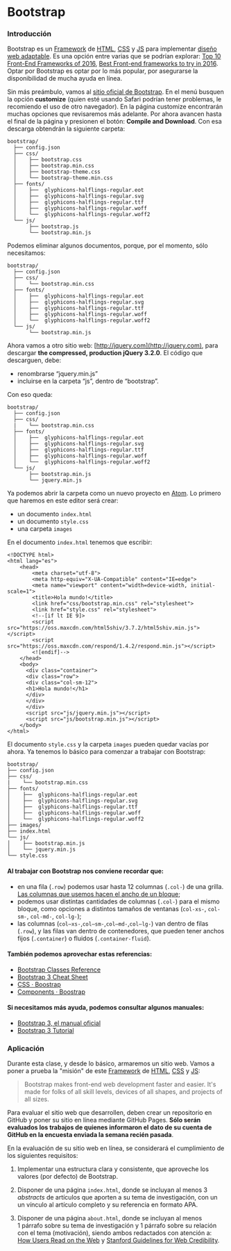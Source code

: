 # Bootstrap

### Introducción

Bootstrap es un [Framework](https://es.wikipedia.org/wiki/Framework) de [HTML](https://developer.mozilla.org/es/docs/Glossary/HTML), [CSS](https://developer.mozilla.org/es/docs/Glossary/CSS) y [JS](https://developer.mozilla.org/es/docs/Glossary/JavaScript) para implementar [diseño web adaptable](https://es.wikipedia.org/wiki/Dise%C3%B1o_web_adaptable). Es una opción entre varias que se podrían explorar: [Top 10 Front-End Frameworks of 2016](https://www.keycdn.com/blog/front-end-frameworks/), [Best Front-end frameworks to try in 2016](https://hashnode.com/post/best-front-end-frameworks-to-try-in-2016-cin1unmcn00tvrb535out1y08). Optar por Bootstrap es optar por lo más popular, por asegurarse la disponibilidad de mucha ayuda en línea.

Sin más preámbulo, vamos al [sitio oficial de Bootstrap](http://getbootstrap.com). En el menú busquen la opción **customize** (quien esté usando Safari podrían tener problemas, le recomiendo el uso de otro navegador). En la página customize encontrarán muchas opciones que revisaremos más adelante. Por ahora avancen hasta el final de la página y presionen el botón: **Compile and Download**. Con esa descarga obtendrán la siguiente carpeta:

```
bootstrap/
  ├── config.json
  ├── css/
  │    ├── bootstrap.css
  │    ├── bootstrap.min.css
  │    ├── bootstrap-theme.css
  │    └── bootstrap-theme.min.css
  ├── fonts/
  │    ├──  glyphicons-halflings-regular.eot
  │    ├──  glyphicons-halflings-regular.svg
  │    ├──  glyphicons-halflings-regular.ttf
  │    ├──  glyphicons-halflings-regular.woff
  │    └──  glyphicons-halflings-regular.woff2
  └── js/
       ├── bootstrap.js
       └── bootstrap.min.js
```

Podemos eliminar algunos documentos, porque, por el momento, sólo necesitamos: 

```
bootstrap/
  ├── config.json
  ├── css/
  │    └── bootstrap.min.css 
  ├── fonts/
  │    ├──  glyphicons-halflings-regular.eot
  │    ├──  glyphicons-halflings-regular.svg
  │    ├──  glyphicons-halflings-regular.ttf
  │    ├──  glyphicons-halflings-regular.woff
  │    └──  glyphicons-halflings-regular.woff2
  └── js/
       └── bootstrap.min.js
```

Ahora vamos a otro sitio web: [http://jquery.com](http://jquery.com), para descargar **the compressed, production jQuery 3.2.0**. El código que descarguen, debe:

- renombrarse “jquery.min.js”
- incluirse en la carpeta “js”, dentro de “bootstrap”. 

Con eso queda:

```
bootstrap/
  ├── config.json
  ├── css/
  |    └── bootstrap.min.css
  ├── fonts/
  │    ├──  glyphicons-halflings-regular.eot
  │    ├──  glyphicons-halflings-regular.svg
  │    ├──  glyphicons-halflings-regular.ttf
  │    ├──  glyphicons-halflings-regular.woff
  │    └──  glyphicons-halflings-regular.woff2
  └── js/
       ├── bootstrap.min.js
       └── jquery.min.js
```

Ya podemos abrir la carpeta como un nuevo proyecto en [Atom](https://atom.io/). Lo primero que haremos en este editor será crear:

- un documento `index.html`
- un documento `style.css`
- una carpeta `images`

En el documento `index.html` tenemos que escribir: 

```
<!DOCTYPE html>
<html lang="es">
    <head>
        <meta charset="utf-8">
        <meta http-equiv="X-UA-Compatible" content="IE=edge">
        <meta name="viewport" content="width=device-width, initial-scale=1">
        <title>Hola mundo!</title>
        <link href="css/bootstrap.min.css" rel="stylesheet">
        <link href="style.css" rel="stylesheet">
        <!--[if lt IE 9]>
        <script src="https://oss.maxcdn.com/html5shiv/3.7.2/html5shiv.min.js"></script>
        <script src="https://oss.maxcdn.com/respond/1.4.2/respond.min.js"></script>
        <![endif]-->
    </head>
    <body>
      <div class="container">
      <div class="row">
      <div class="col-sm-12">
      <h1>Hola mundo!</h1>
      </div>
      </div>
      </div>
      <script src="js/jquery.min.js"></script>
      <script src="js/bootstrap.min.js"></script>
    </body>
</html>
```

El documento `style.css` y la carpeta `images` pueden quedar vacías por ahora. Ya tenemos lo básico para comenzar a trabajar con Bootstrap:

```
bootstrap/
├── config.json
├── css/
|    └── bootstrap.min.css
├── fonts/
│    ├──  glyphicons-halflings-regular.eot
│    ├──  glyphicons-halflings-regular.svg
│    ├──  glyphicons-halflings-regular.ttf
│    ├──  glyphicons-halflings-regular.woff
│    └──  glyphicons-halflings-regular.woff2
├── images/
├── index.html
└── js/
│    ├── bootstrap.min.js
│    └── jquery.min.js
└── style.css
```

#### Al trabajar con Bootstrap nos conviene recordar que: 

- en una fila (`.row`) podemos usar hasta 12 columnas (`.col-`) de una grilla. [Las columnas que usemos hacen el ancho de un bloque](http://getbootstrap.com/examples/grid/);
- podemos usar distintas cantidades de columnas (`.col-`) para el mismo bloque, como opciones a distintos tamaños de ventanas (`col-xs-`, `col-sm-`, `col-md-`, `col-lg-`);
- las columnas (`col–xs-`,`col–sm-`,`col–md-`,`col–lg-`) van dentro de filas (`.row`), y las filas van dentro de contenedores, que pueden tener anchos fijos (`.container`) o fluidos (`.container-fluid`).

#### También podemos aprovechar estas referencias:

- [Bootstrap Classes Reference](https://www.w3schools.com/bootstrap/bootstrap_ref_all_classes.asp)
- [Bootstrap 3 Cheat Sheet](https://www.cheatography.com/masonjo/cheat-sheets/bootstrap/)
- [CSS · Boostrap](http://getbootstrap.com/css/)
- [Components · Boostrap](http://getbootstrap.com/components/)

#### Si necesitamos más ayuda, podemos consultar algunos manuales:

- [Bootstrap 3, el manual oficial](https://librosweb.es/libro/bootstrap_3/)
- [Bootstrap 3 Tutorial](https://www.w3schools.com/bootstrap/)

### Aplicación

Durante esta clase, y desde lo básico, armaremos un sitio web. Vamos a poner a prueba la "misión" de este [Framework](https://es.wikipedia.org/wiki/Framework) de [HTML](https://developer.mozilla.org/es/docs/Glossary/HTML), [CSS](https://developer.mozilla.org/es/docs/Glossary/CSS) y [JS](https://developer.mozilla.org/es/docs/Glossary/JavaScript):

> Bootstrap makes front-end web development faster and easier. It's made for folks of all skill levels, devices of all shapes, and projects of all sizes.

Para evaluar el sitio web que desarrollen, deben crear un repositorio en GitHub y poner su sitio en línea mediante GitHub Pages. **Sólo serán evaluados los trabajos de quienes informaron el dato de su cuenta de GitHub en la encuesta enviada la semana recién pasada**.

En la evaluación de su sitio web en línea, se considerará el cumplimiento de los siguientes requisitos: 

1. Implementar una estructura clara y consistente, que aproveche los valores (por defecto) de Bootstrap.

2. Disponer de una página `index.html`, donde se incluyan al menos 3 *abstracts* de artículos que aporten a su tema de investigación, con un un vínculo al artículo completo y su referencia en formato APA.

3. Disponer de una página `about.html`, donde se incluyan al menos  
1 párrafo sobre su tema de investigación y 1 párrafo sobre su relación con el tema (motivación), siendo ambos redactados con atención a: [How Users Read on the Web](https://www.nngroup.com/articles/how-users-read-on-the-web/) y [Stanford Guidelines for Web Credibility](http://credibility.stanford.edu/guidelines/index.html).
